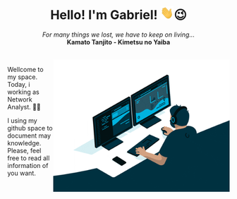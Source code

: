 <h1 align="center">
    Hello! I'm Gabriel! <img src="hi.gif" height="30px" width="30px" alt="GIF">😉
</h1>
<p align="center">
    <i>For many things we lost, we have to keep on living...</i>
    <br>
    <b>Kamato Tanjito - Kimetsu no Yaiba</b>
</p>
<br>
<img align="right" width="400px" alt="GIF" src="Assets/Coding-Work.gif">
<div align="left">
    <p>
        Wellcome to my space. Today, i working as Network Analyst. 🧑‍💻
    </p>
    <p>
        I using my github space to document may knowledge.<br>
        Please, feel free to read all information of you want.
    </p>
</div>
